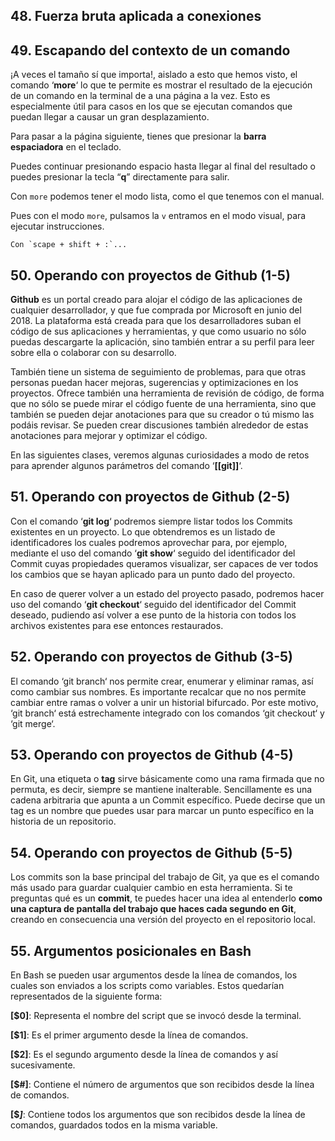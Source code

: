 ## 48. Fuerza bruta aplicada a conexiones

## 49. Escapando del contexto de un comando

¡A veces el tamaño sí que importa!, aislado a esto que hemos visto, el comando ‘**more**‘ lo que te permite es mostrar el resultado de la ejecución de un comando en la terminal de a una página a la vez. Esto es especialmente útil para casos en los que se ejecutan comandos que puedan llegar a causar un gran desplazamiento.

Para pasar a la página siguiente, tienes que presionar la **barra espaciadora** en el teclado.

Puedes continuar presionando espacio hasta llegar al final del resultado o puedes presionar la tecla “**q**” directamente para salir.


Con `more` podemos tener el modo lista, como el que tenemos con el manual.

Pues con el modo `more`, pulsamos la `v` entramos en el modo visual, para ejecutar instrucciones. 

	Con `scape + shift + :`...


## 50. Operando con proyectos de Github (1-5)

**Github** es un portal creado para alojar el código de las aplicaciones de cualquier desarrollador, y que fue comprada por Microsoft en junio del 2018. La plataforma está creada para que los desarrolladores suban el código de sus aplicaciones y herramientas, y que como usuario no sólo puedas descargarte la aplicación, sino también entrar a su perfil para leer sobre ella o colaborar con su desarrollo.

También tiene un sistema de seguimiento de problemas, para que otras personas puedan hacer mejoras, sugerencias y optimizaciones en los proyectos. Ofrece también una herramienta de revisión de código, de forma que no sólo se puede mirar el código fuente de una herramienta, sino que también se pueden dejar anotaciones para que su creador o tú mismo las podáis revisar. Se pueden crear discusiones también alrededor de estas anotaciones para mejorar y optimizar el código.

En las siguientes clases, veremos algunas curiosidades a modo de retos para aprender algunos parámetros del comando ‘**[[git]]**‘.


## 51. Operando con proyectos de Github (2-5)

Con el comando ‘**git log**‘ podremos siempre listar todos los Commits existentes en un proyecto. Lo que obtendremos es un listado de identificadores los cuales podremos aprovechar para, por ejemplo, mediante el uso del comando ‘**git show**‘ seguido del identificador del Commit cuyas propiedades queramos visualizar, ser capaces de ver todos los cambios que se hayan aplicado para un punto dado del proyecto.

En caso de querer volver a un estado del proyecto pasado, podremos hacer uso del comando ‘**git checkout**‘ seguido del identificador del Commit deseado, pudiendo así volver a ese punto de la historia con todos los archivos existentes para ese entonces restaurados.

## 52. Operando con proyectos de Github (3-5)

El comando ‘git branch‘ nos permite crear, enumerar y eliminar ramas, así como cambiar sus nombres. Es importante recalcar que no nos permite cambiar entre ramas o volver a unir un historial bifurcado. Por este motivo, ‘git branch‘ está estrechamente integrado con los comandos ‘git checkout‘ y ‘git merge‘.

## 53. Operando con proyectos de Github (4-5)

En Git, una etiqueta o **tag** sirve básicamente como una rama firmada que no permuta, es decir, siempre se mantiene inalterable. Sencillamente es una cadena arbitraria que apunta a un Commit específico. Puede decirse que un tag es un nombre que puedes usar para marcar un punto específico en la historia de un repositorio.

## 54. Operando con proyectos de Github (5-5)

Los commits son la base principal del trabajo de Git, ya que es el comando más usado para guardar cualquier cambio en esta herramienta. Si te preguntas qué es un **commit**, te puedes hacer una idea al entenderlo **como una captura de pantalla del trabajo que haces cada segundo en Git**, creando en consecuencia una versión del proyecto en el repositorio local.

## 55. Argumentos posicionales en Bash

En Bash se pueden usar argumentos desde la línea de comandos, los cuales son enviados a los scripts como variables. Estos quedarían representados de la siguiente forma:

**[$0]**: Representa el nombre del script que se invocó desde la terminal.

**[$1]**: Es el primer argumento desde la línea de comandos.

**[$2]**: Es el segundo argumento desde la línea de comandos y así sucesivamente.

**[$#]**: Contiene el número de argumentos que son recibidos desde la línea de comandos.

**[$*]***: Contiene todos los argumentos que son recibidos desde la línea de comandos, guardados todos en la misma variable.
